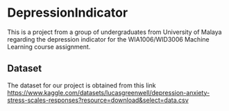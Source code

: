 # DepressionIndicator
This is a project from a group of undergraduates from University of Malaya regarding the depression indicator for the WIA1006/WID3006 Machine Learning course assignment.


## Dataset
The dataset for our project is obtained from this link  
https://www.kaggle.com/datasets/lucasgreenwell/depression-anxiety-stress-scales-responses?resource=download&select=data.csv  

